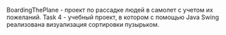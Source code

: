 BoardingThePlane - проект по рассадке людей в самолет с учетом их пожеланий.
Task 4 - учебный проект, в котором с помощью Java Swing реализована визуализация сортировки пузырьком.
